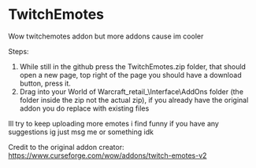 # TwitchEmotes
Wow twitchemotes addon but more addons cause im cooler

Steps:
1. While still in the github press the TwitchEmotes.zip folder, that should open a new page, top right of the page you should have a download button, press it.
2. Drag into your World of Warcraft_retail_\Interface\AddOns folder (the folder inside the zip not the actual zip), if you already have the original addon you do replace with existing files

Ill try to keep uploading more emotes i find funny if you have any suggestions ig just msg me or something idk

Credit to the original addon creator: https://www.curseforge.com/wow/addons/twitch-emotes-v2
